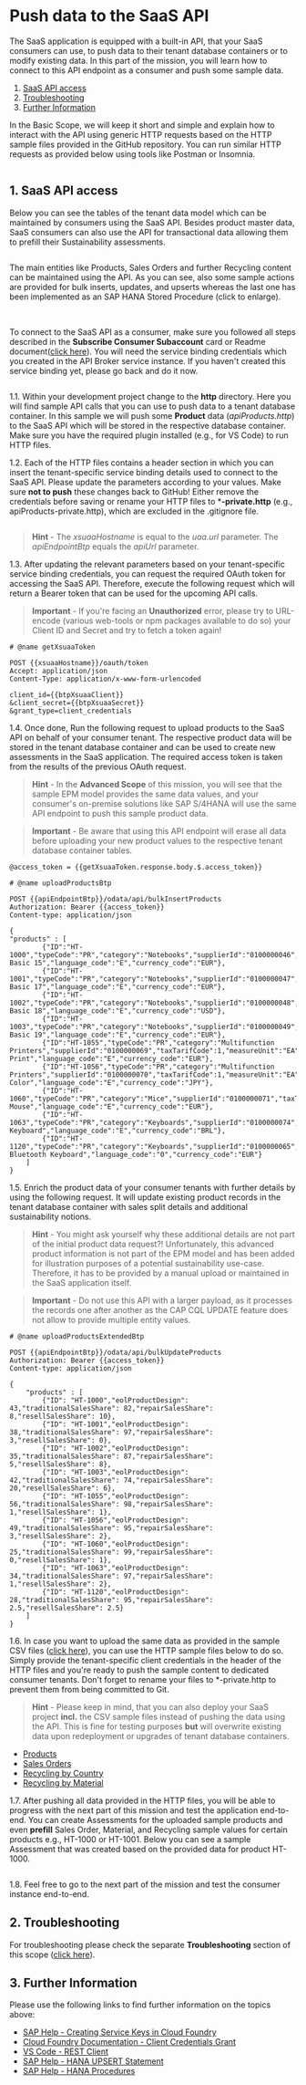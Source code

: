 # Push data to the SaaS API

The SaaS application is equipped with a built-in API, that your SaaS consumers can use, to push data to their tenant database containers or to modify existing data. In this part of the mission, you will learn how to connect to this API endpoint as a consumer and push some sample data. 

1. [SaaS API access](#1-SaaS-API-access)
2. [Troubleshooting](#2-Troubleshooting)
3. [Further Information](#3-Further-Information)

In the Basic Scope, we will keep it short and simple and explain how to interact with the API using generic HTTP requests based on the HTTP sample files provided in the GitHub repository. You can run similar HTTP requests as provided below using tools like Postman or Insomnia. 

![<img src="./images/API_ArchDetails.png" width="600" />](./images/API_ArchDetails.png?raw=true)


## 1. SaaS API access

Below you can see the tables of the tenant data model which can be maintained by consumers using the SaaS API. Besides product master data, SaaS consumers can also use the API for transactional data allowing them to prefill their Sustainability assessments.

![<img src="./images/DM_Tables.png" width="500" />](./images/DM_Tables.png?raw=true)

The main entities like Products, Sales Orders and further Recycling content can be maintained using the API. As you can see, also some sample actions are provided for bulk inserts, updates, and upserts whereas the last one has been implemented as an SAP HANA Stored Procedure (click to enlarge). 

![<img src="./images/API_Endpoints01.png" width="300" />](./images/API_Endpoints01.png?raw=true)
![<img src="./images/API_Endpoints02.png" width="300" />](./images/API_Endpoints02.png?raw=true)

To connect to the SaaS API as a consumer, make sure you followed all steps described in the **Subscribe Consumer Subaccount** card or Readme document([click here](../4-subscribe-consumer-subaccount/README.md)). You will need the service binding credentials which you created in the API Broker service instance. If you haven't created this service binding yet, please go back and do it now. 

![<img src="./images/API_ServiceKey.png" width="400" />](./images/API_ServiceKey.png?raw=true)

1.1. Within your development project change to the **http** directory. Here you will find sample API calls that you can use to push data to a tenant database container. In this sample we will push some **Product** data (*apiProducts.http*) to the SaaS API which will be stored in the respective database container. Make sure you have the required plugin installed (e.g., for VS Code) to run HTTP files.  

1.2. Each of the HTTP files contains a header section in which you can insert the tenant-specific service binding details used to connect to the SaaS API. Please update the parameters according to your values. Make sure **not to push** these changes back to GitHub! Either remove the credentials before saving or rename your HTTP files to ***-private.http** (e.g., apiProducts-private.http), which are excluded in the .gitignore file. 

![<img src="./images/API_HttpCreds.png" width="900" />](./images/API_HttpCreds.png?raw=true)

> **Hint** - The *xsuaaHostname* is equal to the *uaa.url* parameter. The *apiEndpointBtp* equals the *apiUrl* parameter.

1.3. After updating the relevant parameters based on your tenant-specific service binding credentials, you can request the required OAuth token for accessing the SaaS API. Therefore, execute the following request which will return a Bearer token that can be used for the upcoming API calls.

> **Important** - If you're facing an **Unauthorized** error, please try to URL-encode (various web-tools or npm packages available to do so) your Client ID and Secret and try to fetch a token again!

```http
# @name getXsuaaToken

POST {{xsuaaHostname}}/oauth/token
Accept: application/json
Content-Type: application/x-www-form-urlencoded

client_id={{btpXsuaaClient}}
&client_secret={{btpXsuaaSecret}}
&grant_type=client_credentials
```

1.4. Once done, Run the following request to upload products to the SaaS API on behalf of your consumer tenant. The respective product data will be stored in the tenant database container and can be used to create new assessments in the SaaS application. The required access token is taken from the results of the previous OAuth request. 

> **Hint** - In the **Advanced Scope** of this mission, you will see that the sample EPM model provides the same data values, and your consumer's on-premise solutions like SAP S/4HANA will use the same API endpoint to push this sample product data. 

> **Important** - Be aware that using this API endpoint will erase all data before uploading your new product values to the respective tenant database container tables. 

```http
@access_token = {{getXsuaaToken.response.body.$.access_token}}

# @name uploadProductsBtp

POST {{apiEndpointBtp}}/odata/api/bulkInsertProducts
Authorization: Bearer {{access_token}}
Content-type: application/json

{
"products" : [
        {"ID":"HT-1000","typeCode":"PR","category":"Notebooks","supplierId":"0100000046","taxTarifCode":1,"measureUnit":"EA","weightMeasure":4.2,"weightUnit":"KG","price":956,"text":"Notebook Basic 15","language_code":"E","currency_code":"EUR"},
        {"ID":"HT-1001","typeCode":"PR","category":"Notebooks","supplierId":"0100000047","taxTarifCode":1,"measureUnit":"EA","weightMeasure":4.5,"weightUnit":"KG","price":1249,"text":"Notebook Basic 17","language_code":"E","currency_code":"EUR"},
        {"ID":"HT-1002","typeCode":"PR","category":"Notebooks","supplierId":"0100000048","taxTarifCode":1,"measureUnit":"EA","weightMeasure":4.2,"weightUnit":"KG","price":1570,"text":"Notebook Basic 18","language_code":"E","currency_code":"USD"},
        {"ID":"HT-1003","typeCode":"PR","category":"Notebooks","supplierId":"0100000049","taxTarifCode":1,"measureUnit":"EA","weightMeasure":4.2,"weightUnit":"KG","price":1650,"text":"Notebook Basic 19","language_code":"E","currency_code":"EUR"},
        {"ID":"HT-1055","typeCode":"PR","category":"Multifunction Printers","supplierId":"0100000069","taxTarifCode":1,"measureUnit":"EA","weightMeasure":6.3,"weightUnit":"KG","price":99,"text":"Multi Print","language_code":"E","currency_code":"EUR"},
        {"ID":"HT-1056","typeCode":"PR","category":"Multifunction Printers","supplierId":"0100000070","taxTarifCode":1,"measureUnit":"EA","weightMeasure":4.3,"weightUnit":"KG","price":119,"text":"Multi Color","language_code":"E","currency_code":"JPY"},
        {"ID":"HT-1060","typeCode":"PR","category":"Mice","supplierId":"0100000071","taxTarifCode":1,"measureUnit":"EA","weightMeasure":0.09,"weightUnit":"KG","price":9,"text":"Cordless Mouse","language_code":"E","currency_code":"EUR"},
        {"ID":"HT-1063","typeCode":"PR","category":"Keyboards","supplierId":"0100000074","taxTarifCode":1,"measureUnit":"EA","weightMeasure":2.1,"weightUnit":"KG","price":14,"text":"Ergonomic Keyboard","language_code":"E","currency_code":"BRL"},
        {"ID":"HT-1120","typeCode":"PR","category":"Keyboards","supplierId":"0100000065","taxTarifCode":1,"measureUnit":"EA","weightMeasure":1,"weightUnit":"KG","price":29,"text":"Cordless Bluetooth Keyboard","language_code":"0","currency_code":"EUR"}
    ]
}
```

1.5. Enrich the product data of your consumer tenants with further details by using the following request. It will update existing product records in the tenant database container with sales split details and additional sustainability notions. 

> **Hint** - You might ask yourself why these additional details are not part of the initial product data request?! Unfortunately, this advanced product information is not part of the EPM model and has been added for illustration purposes of a potential sustainability use-case. Therefore, it has to be provided by a manual upload or maintained in the SaaS application itself. 

> **Important** - Do not use this API with a larger payload, as it processes the records one after another as the CAP CQL UPDATE feature does not allow to provide multiple entity values. 

```http
# @name uploadProductsExtendedBtp

POST {{apiEndpointBtp}}/odata/api/bulkUpdateProducts
Authorization: Bearer {{access_token}}
Content-type: application/json

{
    "products" : [
        {"ID": "HT-1000","eolProductDesign": 43,"traditionalSalesShare": 82,"repairSalesShare": 8,"resellSalesShare": 10},
        {"ID": "HT-1001","eolProductDesign": 38,"traditionalSalesShare": 97,"repairSalesShare": 3,"resellSalesShare": 0},
        {"ID": "HT-1002","eolProductDesign": 35,"traditionalSalesShare": 87,"repairSalesShare": 5,"resellSalesShare": 8},
        {"ID": "HT-1003","eolProductDesign": 42,"traditionalSalesShare": 74,"repairSalesShare": 20,"resellSalesShare": 6},
        {"ID": "HT-1055","eolProductDesign": 56,"traditionalSalesShare": 98,"repairSalesShare": 1,"resellSalesShare": 1},
        {"ID": "HT-1056","eolProductDesign": 49,"traditionalSalesShare": 95,"repairSalesShare": 3,"resellSalesShare": 2},
        {"ID": "HT-1060","eolProductDesign": 25,"traditionalSalesShare": 99,"repairSalesShare": 0,"resellSalesShare": 1},
        {"ID": "HT-1063","eolProductDesign": 34,"traditionalSalesShare": 97,"repairSalesShare": 1,"resellSalesShare": 2},
        {"ID": "HT-1120","eolProductDesign": 28,"traditionalSalesShare": 95,"repairSalesShare": 2.5,"resellSalesShare": 2.5}
    ]
}
```

1.6. In case you want to upload the same data as provided in the sample CSV files ([click here](https://github.com/SAP-samples/btp-cf-cap-multitenant-susaas/tree/basic/test/data)), you can use the HTTP sample files below to do so. Simply provide the tenant-specific client credentials in the header of the HTTP files and you're ready to push the sample content to dedicated consumer tenants. Don't forget to rename your files to *-private.http to prevent them from being committed to Git. 

>**Hint** -  Please keep in mind, that you can also deploy your SaaS project **incl.** the CSV sample files instead of pushing the data using the API. This is fine for testing purposes **but** will overwrite existing data upon redeployment or upgrades of tenant database containers. 

- [Products](https://github.com/SAP-samples/btp-cf-cap-multitenant-susaas/blob/basic/http/apiProducts.http)
- [Sales Orders](https://github.com/SAP-samples/btp-cf-cap-multitenant-susaas/blob/basic/http/apiSalesOrders.http)
- [Recycling by Country](https://github.com/SAP-samples/btp-cf-cap-multitenant-susaas/blob/basic/http/apiRecyclingCountries.http)
- [Recycling by Material](https://github.com/SAP-samples/btp-cf-cap-multitenant-susaas/blob/basic/http/apiRecyclingMaterials.http)

1.7. After pushing all data provided in the HTTP files, you will be able to progress with the next part of this mission and test the application end-to-end. You can create Assessments for the uploaded sample products and even **prefill** Sales Order, Material, and Recycling sample values for certain products e.g., HT-1000 or HT-1001. Below you can see a sample Assessment that was created based on the provided data for product HT-1000.

![<img src="./images/API_SampleHT1000.png" width="700" />](./images/API_SampleHT1000.png?raw=true)

1.8. Feel free to go to the next part of the mission and test the consumer instance end-to-end.


## 2. Troubleshooting

For troubleshooting please check the separate **Troubleshooting** section of this scope ([click here](../10-troubleshooting/README.md)).


## 3. Further Information

Please use the following links to find further information on the topics above:

* [SAP Help - Creating Service Keys in Cloud Foundry](https://help.sap.com/docs/SERVICEMANAGEMENT/09cc82baadc542a688176dce601398de/6fcac08409db4b0f9ad55a6acd4d31c5.html?&locale=en-US)
* [Cloud Foundry Documentation - Client Credentials Grant](https://docs.cloudfoundry.org/api/uaa/version/76.1.0/index.html#client-credentials-grant)
* [VS Code - REST Client](https://marketplace.visualstudio.com/items?itemName=humao.rest-client)
* [SAP Help - HANA UPSERT Statement](https://help.sap.com/docs/HANA_CLOUD_DATABASE/c1d3f60099654ecfb3fe36ac93c121bb/ea8b6773be584203bcd99da76844c5ed.html?locale=en-US)
* [SAP Help - HANA Procedures](https://help.sap.com/docs/HANA_CLOUD_DATABASE/d1cb63c8dd8e4c35a0f18aef632687f0/d43d91578c3b42b3bacfd89aacf0d62f.html?locale=en-US)